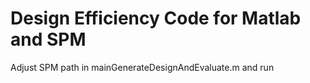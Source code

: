 # Design Efficiency Code for Matlab and SPM

Adjust SPM path in mainGenerateDesignAndEvaluate.m and run
